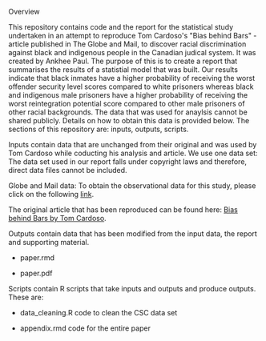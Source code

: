 Overview

This repository contains code and the report for the statistical study undertaken in an attempt to reproduce Tom Cardoso's "Bias behind Bars" - article published in The Globe and Mail, to discover racial discrimination against black and indigenous people in the Canadian  judical system. It was created by Ankhee Paul. The purpose of this is to create a report that summarises the results of a statistial model that was built. Our results indicate that black inmates have a higher probability of receiving the worst offender security level scores compared to white prisoners whereas black and indigenous male prisoners have a higher probability of receiving the worst reintegration potential score compared to other male prisoners of other racial backgrounds. The data that was used for anaylsis cannot be shared publicly. Details on how to obtain this data is provided below. The sections of this repository are: inputs, outputs, scripts.

Inputs contain data that are unchanged from their original and was used by Tom Cardoso while coducting his analysis and article. We use one data set: The data set used in our report falls under copyright laws and therefore, direct data files cannot be included.

Globe and Mail data: To obtain the observational data for this study, please click on the following [link](https://www.theglobeandmail.com/files/editorial/News/nw-na-risk-1023/The_Globe_and_Mail_CSC_OMS_2012-2018_20201022235635.zip).
 
The original article that has been reproduced can be found here: [Bias behind Bars by Tom Cardoso](https://www.theglobeandmail.com/canada/article-investigation-racial-bias-in-canadian-prison-risk-assessments/).

Outputs contain data that has been modified from the input data, the report and supporting material.

- paper.rmd

- paper.pdf

Scripts contain R scripts that take inputs and outputs and produce outputs. These are:

- data_cleaning.R code to clean the CSC data set

- appendix.rmd code for the entire paper
